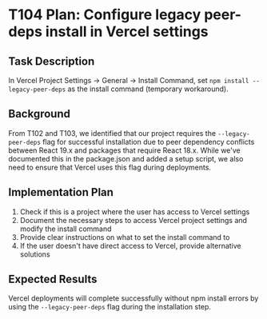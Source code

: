# T104 Plan: Configure legacy peer-deps install in Vercel settings

## Task Description
In Vercel Project Settings → General → Install Command, set `npm install --legacy-peer-deps` as the install command (temporary workaround).

## Background
From T102 and T103, we identified that our project requires the `--legacy-peer-deps` flag for successful installation due to peer dependency conflicts between React 19.x and packages that require React 18.x. While we've documented this in the package.json and added a setup script, we also need to ensure that Vercel uses this flag during deployments.

## Implementation Plan

1. Check if this is a project where the user has access to Vercel settings
2. Document the necessary steps to access Vercel project settings and modify the install command
3. Provide clear instructions on what to set the install command to
4. If the user doesn't have direct access to Vercel, provide alternative solutions

## Expected Results
Vercel deployments will complete successfully without npm install errors by using the `--legacy-peer-deps` flag during the installation step.